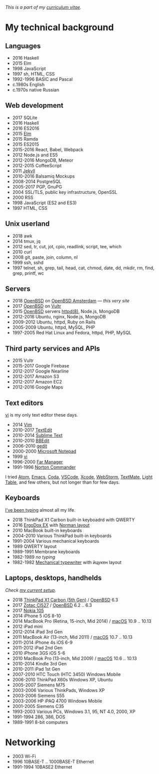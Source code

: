_This is a part of my [curriculum vitae](cv.html)._

# My technical background

## Languages

- 2016 Haskell
- 2015 Elm
- 1998 JavaScript
- 1997 sh, HTML, CSS
- 1992-1996 BASIC and Pascal
- c.1980s English
- c.1970s native Russian

## Web development

- 2017 SQLite
- 2016 Haskell
- 2016 ES2016
- 2015 [Elm](elm.html)
- 2015 Ramda
- 2015 ES2015
- 2015-2016 React, Babel, Webpack
- 2012 Node.js and ES5
- 2012-2016 MongoDB, Meteor
- 2012-2015 CoffeeScript
- 2011 [Jekyll](jekyll.html)
- 2010-2016 Balsamiq Mockups
- 2008-2014 PostgreSQL
- 2005-2017 PGP, GnuPG
- 2004 SSL/TLS, public key infrastructure, OpenSSL
- 2000 RSS
- 1998 JavaScript (ES2 and ES3)
- 1997 HTML, CSS

## Unix userland

- 2018 awk
- 2014 tmux, jq
- 2012 sed, tr, cut, jot, cpio, readlink, script, tee, which
- 2010 curl
- 2008 git, paste, join, column, nl
- 1999 ssh, sshd
- 1997 telnet, sh, grep, tail, head, cat, chmod, date, dd, mkdir, rm, find, grep, printf, wc

## Servers

- 2018 [OpenBSD] on [OpenBSD Amsterdam](openbsd/oams.html) &mdash; _this very site_
- 2017 [OpenBSD] on [Vultr](vultr.html)
- 2015 [OpenBSD] servers [httpd(8)](openbsd/httpd.html), Node.js, MongoDB
- 2012-2016 Ubuntu, nginx, Node.js, MongoDB
- 2009-2012 Ubuntu, httpd, Ruby on Rails
- 2005-2009 Ubuntu, httpd, MySQL, PHP
- 1997-2005 Red Hat Linux and Fedora, httpd, PHP, MySQL

[OpenBSD]: openbsd/
[macOS]: macOS/

## Third party services and APIs

- 2015 Vultr
- 2015-2017 Google Firebase
- 2012-2017 Google Nearline
- 2012-2017 Amazon S3
- 2012-2017 Amazon EC2
- 2012-2016 Google Maps

## Text editors

[vi](vi.html) is my only text editor these days.

- 2014 [Vim](vim.html)
- 2010-2017 [TextEdit](https://en.m.wikipedia.org/wiki/TextEdit)
- 2010-2014 [Sublime Text](https://en.m.wikipedia.org/wiki/Sublime_Text)
- 2010-2010 [BBEdit](https://en.m.wikipedia.org/wiki/BBEdit)
- 2006-2010 [gedit](https://en.m.wikipedia.org/wiki/Gedit)
- 2000-2000 [Microsoft Notepad](https://en.m.wikipedia.org/wiki/Microsoft_Notepad)
- 1999 [vi](vi.html)
- 1996-2000 [Far Manager](https://en.m.wikipedia.org/wiki/Far_Manager)
- 1991-1996 [Norton Commander](https://en.m.wikipedia.org/wiki/Norton_Commander)

I tried
[Atom](https://en.m.wikipedia.org/wiki/Atom_(text_editor)),
[Emacs](https://en.m.wikipedia.org/wiki/Emacs),
[Coda](https://en.m.wikipedia.org/wiki/Coda_(web_development_software)),
[VSCode](https://en.m.wikipedia.org/wiki/Visual_Studio_Code),
[Xcode](https://en.m.wikipedia.org/wiki/Xcode),
[WebStorm](https://en.m.wikipedia.org/wiki/JetBrains#WebStorm),
[TextMate](https://en.m.wikipedia.org/wiki/TextMate), [Light
Table](https://en.m.wikipedia.org/wiki/Light_Table_(software)),
and few others, but not longer than for few days.

## Keyboards

[I've been typing](typing.html) almost all my life.

- 2018 ThinkPad X1 Carbon built-in keyboadrd with QWERTY
- 2016 [ErgoDox EX](ergodox.html) with [Norman layout](norman-layout.html)
- 2010 MacBook built-in keyboards
- 2004-2010 Various ThinkPad built-in keyboards
- 1991-2004 Various mechanical keyboards
- 1989 QWERTY layout
- 1989-1991 Membrane keyboards
- 1982-1989 _no typing_
- 1982-1982 [Mechanical typewriter](typewriter.html) with &#1081;&#1094;&#1091;&#1082;&#1077;&#1085; layout

## Laptops, desktops, handhelds

_Check [my current setup](setup.html)._

- 2018 [ThinkPad X1 Carbon (5th Gen)](lenovo-thinkpad-x1c5.html) / [OpenBSD] 6.3
- 2017 [Zotac CI527](zotac-ci527.html) / [OpenBSD] 6.2 .. 6.3
- 2017 [Nokia 105](nokia-105.html)
- 2014 iPhone 5 iOS 8-10
- 2014 MacBook Pro (Retina, 15-inch, Mid 2014) / [macOS] 10.9 .. 10.13
- 2012 iPad mini
- 2012-2014 iPad 3rd Gen
- 2011 MacBook Air (13-inch, Mid 2011) / [macOS] 10.7 .. 10.13
- 2011-2014 iPhone 4s iOS 6-9
- 2011-2012 iPad 2nd Gen
- 2010 iPhone 3GS iOS 5-6
- 2010 MacBook Pro (13-inch, Mid 2009) / [macOS] 10.6 .. 10.13
- 2010-2014 Kindle 3rd Gen
- 2010-2011 iPad 1st Gen
- 2007-2010 HTC Touch (HTC 3450) Windows Mobile
- 2006-2010 ThinkPad X60s Windows XP, Ubuntu
- 2005-2007 Siemens M75
- 2003-2006 Various ThinkPads, Windows XP
- 2003-2006 Siemens S55
- 2003-2006 HP iPAQ 4700 Windows Mobile
- 2001-2005 Siemens C35
- 1993-2003 Various PCs, Windows 3.1, 95, NT 4.0, 2000, XP
- 1991-1994 286, 386, DOS
- 1989-1991 8-bit computers

# Networking

- 2003 Wi-Fi
- 1996 10BASE-T .. 1000BASE-T Ethernet
- 1991-1994 10BASE2 Ethernet
